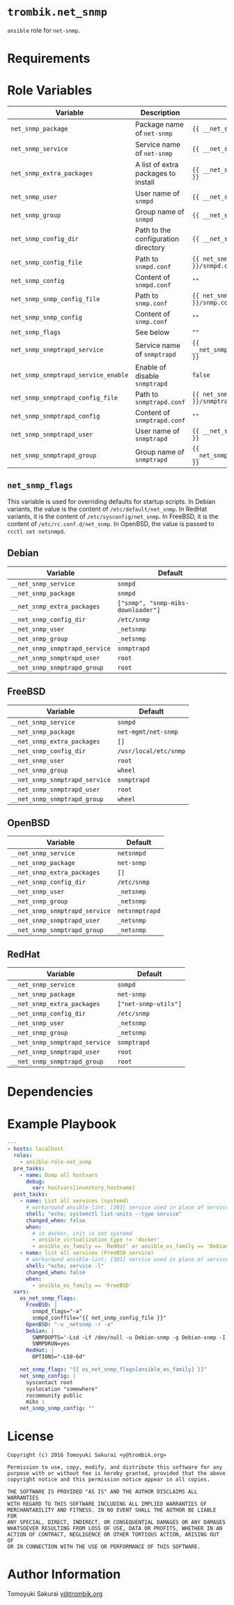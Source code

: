 # `trombik.net_snmp`

`ansible` role for `net-snmp`.

# Requirements

# Role Variables

| Variable | Description | Default |
|----------|-------------|---------|
| `net_snmp_package` | Package name of `net-snmp` | `{{ __net_snmp_package }}` |
| `net_snmp_service` | Service name of `net-snmp` | `{{ __net_snmp_service }}` |
| `net_snmp_extra_packages` | A list of extra packages to install | `{{ __net_snmp_extra_packages }}` |
| `net_snmp_user` | User name of `snmpd` | `{{ __net_snmp_user }}` |
| `net_snmp_group` | Group name of `snmpd` | `{{ __net_snmp_group }}` |
| `net_snmp_config_dir` | Path to the configuration directory | `{{ __net_snmp_config_dir }}` |
| `net_snmp_config_file` | Path to `snmpd.conf` | `{{ net_snmp_config_dir }}/snmpd.conf` |
| `net_snmp_config` | Content of `snmpd.conf` | `""` |
| `net_snmp_snmp_config_file` | Path to `snmp.conf` | `{{ net_snmp_config_dir }}/snmp.conf` |
| `net_snmp_snmp_config` | Content of `snmp.conf` | `""` |
| `net_snmp_flags` | See below | `""` |
| `net_snmp_snmptrapd_service` | Service name of `snmptrapd` | `{{ __net_snmp_snmptrapd_service }}` |
| `net_snmp_snmptrapd_service_enable` | Enable of disable `snmptrapd` | `false` |
| `net_snmp_snmptrapd_config_file` | Path to `snmptrapd.conf` | `{{ net_snmp_config_dir }}/snmptrapd.conf` |
| `net_snmp_snmptrapd_config` | Content of `snmptrapd.conf` | `""` |
| `net_snmp_snmptrapd_user` | User name of `snmptrapd` | `{{ __net_snmp_snmptrapd_user }}` |
| `net_snmp_snmptrapd_group` | Group name of `snmptrapd` | `{{ __net_snmp_snmptrapd_group }}` |

## `net_snmp_flags`

This variable is used for overriding defaults for startup scripts. In Debian
variants, the value is the content of `/etc/default/net_snmp`. In RedHat
variants, it is the content of `/etc/sysconfig/net_snmp`. In FreeBSD, it
is the content of `/etc/rc.conf.d/net_snmp`. In OpenBSD, the value is
passed to `rcctl set netsnmpd`.

## Debian

| Variable | Default |
|----------|---------|
| `__net_snmp_service` | `snmpd` |
| `__net_snmp_package` | `snmpd` |
| `__net_snmp_extra_packages` | `["snmp", "snmp-mibs-downloader"]` |
| `__net_snmp_config_dir` | `/etc/snmp` |
| `__net_snmp_user` | `_netsnmp` |
| `__net_snmp_group` | `_netsnmp` |
| `__net_snmp_snmptrapd_service` | `snmptrapd` |
| `__net_snmp_snmptrapd_user` | `root` |
| `__net_snmp_snmptrapd_group` | `root` |

## FreeBSD

| Variable | Default |
|----------|---------|
| `__net_snmp_service` | `snmpd` |
| `__net_snmp_package` | `net-mgmt/net-snmp` |
| `__net_snmp_extra_packages` | `[]` |
| `__net_snmp_config_dir` | `/usr/local/etc/snmp` |
| `__net_snmp_user` | `root` |
| `__net_snmp_group` | `wheel` |
| `__net_snmp_snmptrapd_service` | `snmptrapd` |
| `__net_snmp_snmptrapd_user` | `root` |
| `__net_snmp_snmptrapd_group` | `wheel` |

## OpenBSD

| Variable | Default |
|----------|---------|
| `__net_snmp_service` | `netsnmpd` |
| `__net_snmp_package` | `net-snmp` |
| `__net_snmp_extra_packages` | `[]` |
| `__net_snmp_config_dir` | `/etc/snmp` |
| `__net_snmp_user` | `_netsnmp` |
| `__net_snmp_group` | `_netsnmp` |
| `__net_snmp_snmptrapd_service` | `netsnmptrapd` |
| `__net_snmp_snmptrapd_user` | `_netsnmp` |
| `__net_snmp_snmptrapd_group` | `_netsnmp` |

## RedHat

| Variable | Default |
|----------|---------|
| `__net_snmp_service` | `snmpd` |
| `__net_snmp_package` | `net-snmp` |
| `__net_snmp_extra_packages` | `["net-snmp-utils"]` |
| `__net_snmp_config_dir` | `/etc/snmp` |
| `__net_snmp_user` | `_netsnmp` |
| `__net_snmp_group` | `_netsnmp` |
| `__net_snmp_snmptrapd_service` | `snmptrapd` |
| `__net_snmp_snmptrapd_user` | `root` |
| `__net_snmp_snmptrapd_group` | `root` |

# Dependencies

# Example Playbook

```yaml
---
- hosts: localhost
  roles:
    - ansible-role-net_snmp
  pre_tasks:
    - name: Dump all hostvars
      debug:
        var: hostvars[inventory_hostname]
  post_tasks:
    - name: List all services (systemd)
      # workaround ansible-lint: [303] service used in place of service module
      shell: "echo; systemctl list-units --type service"
      changed_when: false
      when:
        # in docker, init is not systemd
        - ansible_virtualization_type != 'docker'
        - ansible_os_family == 'RedHat' or ansible_os_family == 'Debian'
    - name: list all services (FreeBSD service)
      # workaround ansible-lint: [303] service used in place of service module
      shell: "echo; service -l"
      changed_when: false
      when:
        - ansible_os_family == 'FreeBSD'
  vars:
    os_net_snmp_flags:
      FreeBSD: |
        snmpd_flags="-a"
        snmpd_conffile="{{ net_snmp_config_file }}"
      OpenBSD: "-u _netsnmp -r -a"
      Debian: |
        SNMPDOPTS='-Lsd -Lf /dev/null -u Debian-snmp -g Debian-snmp -I -smux,mteTrigger,mteTriggerConf -p /run/snmpd.pid'
        SNMPDRUN=yes
      RedHat: |
        OPTIONS="-LS0-6d"

    net_snmp_flags: "{{ os_net_snmp_flags[ansible_os_family] }}"
    net_snmp_config: |
      syscontact root
      syslocation "somewhere"
      rocommunity public
      mibs :
    net_snmp_snmp_config: ""
```

# License

```
Copyright (c) 2016 Tomoyuki Sakurai <y@trombik.org>

Permission to use, copy, modify, and distribute this software for any
purpose with or without fee is hereby granted, provided that the above
copyright notice and this permission notice appear in all copies.

THE SOFTWARE IS PROVIDED "AS IS" AND THE AUTHOR DISCLAIMS ALL WARRANTIES
WITH REGARD TO THIS SOFTWARE INCLUDING ALL IMPLIED WARRANTIES OF
MERCHANTABILITY AND FITNESS. IN NO EVENT SHALL THE AUTHOR BE LIABLE FOR
ANY SPECIAL, DIRECT, INDIRECT, OR CONSEQUENTIAL DAMAGES OR ANY DAMAGES
WHATSOEVER RESULTING FROM LOSS OF USE, DATA OR PROFITS, WHETHER IN AN
ACTION OF CONTRACT, NEGLIGENCE OR OTHER TORTIOUS ACTION, ARISING OUT OF
OR IN CONNECTION WITH THE USE OR PERFORMANCE OF THIS SOFTWARE.
```

# Author Information

Tomoyuki Sakurai <y@trombik.org>
